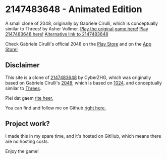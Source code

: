# 2147483648 - Animated Edition
A small clone of 2048, originally by Gabriele Cirulli, which is conceptually similar to Threes! by Asher Vollmer.
[Play the original game here!](http://gabrielecirulli.github.io/2048/)
[Play 2147483648 here!](http://cyberzhg.github.io/2048/)
[Alternative link to 2147483648](http://mrob.com/2048-cyberzhg/)

Check Gabriele Cirulli's official 2048 on the [Play Store](https://play.google.com/store/apps/details?id=com.gabrielecirulli.app2048) and on the [App Store!](https://itunes.apple.com/us/app/2048-by-gabriele-cirulli/id868076805)

## Disclaimer
This site is a clone of [2147483648](https://cyberzhg.github.io/2048/) by CyberZHG, which was originally based on Gabriele Cirulli's [2048](https://gabrielecirulli.github.io/2048/), which is based on [1024](https://play.google.com/store/apps/details?id=com.veewo.a1024), and conceptually similar to [Threes](https://asherv.com/threes/).

Plei dat gaem [rite heer.](http://rawgit.com/TheAstronomer/2147483648/size32/index.html)

You can find and follow me on Github [right here.](https://github.com/theastronomer)

## Project work?
I made this in my spare time, and it's hosted on GitHub, which means there are no hosting costs.

Enjoy the game!
